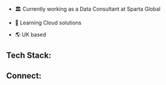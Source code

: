 

* :classical_building: Currently working as a Data Consultant at Sparta Global

* 🌱 Learning Cloud solutions
* :earth_americas: UK based

## Tech Stack:

## Connect:
